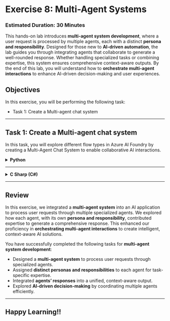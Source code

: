 # **Exercise 8**: Multi-Agent Systems

### Estimated Duration: 30 Minutes

This hands-on lab introduces **multi-agent system development**, where a user request is processed by multiple agents, each with a distinct **persona and responsibility**. Designed for those new to **AI-driven automation**, the lab guides you through integrating agents that collaborate to generate a well-rounded response. Whether handling specialized tasks or combining expertise, this system ensures comprehensive context-aware outputs. By the end of this lab, you will understand how to **orchestrate multi-agent interactions** to enhance AI-driven decision-making and user experiences.

## Objectives
In this exercise, you will be performing the following task:
- Task 1: Create a Multi-agent chat system

---

## Task 1: Create a Multi-agent chat system

In this task, you will explore different flow types in Azure AI Foundry by creating a Multi-Agent Chat System to enable collaborative AI interactions.

<details>
<summary><strong>Python</strong></summary>

1. Navigate to the `Python>src` directory and open the **multi_agent.py** file.

    ![](./media/sk59.png)

2. Remove the existing code and replace it with the code from the following URL:
    ```
    https://raw.githubusercontent.com/CloudLabsAI-Azure/ai-developer/refs/heads/prod/CodeBase/python/lab-08.py
    ```

3. Save the file.

4. Right-click on `Python>src` in the left pane and select **Open in Integrated Terminal**.

    ![](./media/image_035.png)

5. Use the following command to run the app:
    ```
    streamlit run app.py
    ```

6. ✅ **Important Step:**  
   Keep the terminal window open and running after starting the application. This is required to serve the interface and handle user input.

7. If the app does not open automatically in your browser, go to:
    ```
    http://localhost:8501
    ```

8. Select **Multi-Agent** from the left-hand side pane.

    ![](./media/image_123.png)

9. Submit the following prompt and observe the AI’s response:
    ```
    Build a Calculator app.
    ```

10. You will receive a response similar to the one shown below:

    ![](./media/image_124.png)

</details>

---

<details>
<summary><strong>C Sharp (C#)</strong></summary>

1. Navigate to the `Dotnet>src>BlazorAI>Components>Pages` directory and open the **MultiAgent.razor.cs** file.

    ![](./media/image_125.png)

2. Remove the existing code and replace it with the code from the following URL:
    ```
    https://raw.githubusercontent.com/CloudLabsAI-Azure/ai-developer/refs/heads/prod/CodeBase/c%23/lab-08.cs
    ```

3. Save the file.

4. Right-click on `Dotnet>src>Aspire>Aspire.AppHost` in the left pane and select **Open in Integrated Terminal**.

    ![](./media/image_040.png)

5. Run the app using:
    ```
    dotnet run
    ```

6. ✅ **Important Step:**  
   Keep the terminal window open and active. The application depends on the running process to host the service and UI.

7. Open a new browser tab and go to:
    ```
    https://localhost:7118/
    ```

    > **Note:** If you see a security warning, refresh the page or re-open the link to proceed.

8. Select **Multi-Agent** from the left-hand side pane.

    ![](./media/image_126.png)

9. Submit the following prompt and observe the AI’s response:
    ```
    Build a Calculator app.
    ```

10. You will receive a response similar to the one shown below:

    ![](./media/image_127.png)

</details>

---

## Review

In this exercise, we integrated a **multi-agent system** into an AI application to process user requests through multiple specialized agents. We explored how each agent, with its own **persona and responsibility**, contributed expertise to generate a comprehensive response. This enhanced our proficiency in **orchestrating multi-agent interactions** to create intelligent, context-aware AI solutions.

You have successfully completed the following tasks for **multi-agent system development**:  

- Designed a **multi-agent system** to process user requests through specialized agents.  
- Assigned **distinct personas and responsibilities** to each agent for task-specific expertise.  
- Integrated **agents’ responses** into a unified, context-aware output.  
- Explored **AI-driven decision-making** by coordinating multiple agents efficiently.

---

##  Happy Learning!!
